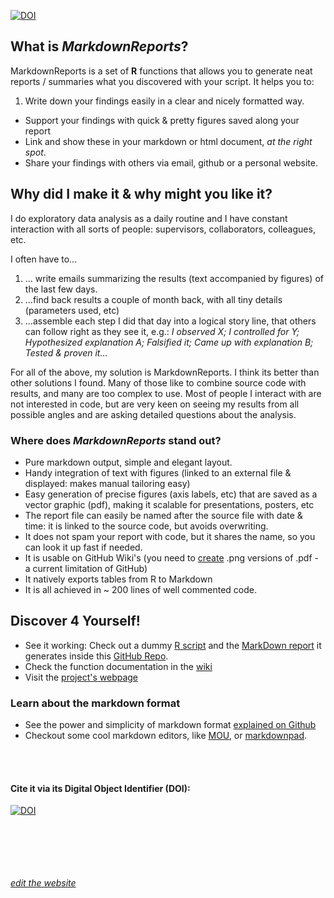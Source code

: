 

[![DOI](https://zenodo.org/badge/doi/10.5281/zenodo.45945.svg)](http://dx.doi.org/10.5281/zenodo.45945)


## What is ***MarkdownReports***?

MarkdownReports is a set of **R** functions that allows you to generate neat reports / summaries what you discovered with your script. It helps you to:

1. Write down your findings easily in a clear and nicely formatted way.
- Support your findings with quick & pretty figures saved along your report
- Link and show these in your markdown or html document, *at the right spot*.
- Share your findings with others via email, github or a personal website.

 
## Why did I make it & why might you like it?

I do exploratory data analysis as a daily routine and I have constant interaction with all sorts of people: supervisors, collaborators, colleagues, etc. 

I often have to...

1. ... write emails summarizing the results (text accompanied by figures) of the last few days.
2. ...find back results a couple of month back, with all tiny details (parameters used, etc)
3. ...assemble each step I did that day into a logical story line, that others can follow right as they see it, e.g.: *I observed X; I controlled for Y; Hypothesized explanation A; Falsified it; Came up with explanation B; Tested & proven it...*
	
For all of the above, my solution is MarkdownReports. I think its better than other solutions I found. Many of those like to combine source code with results, and many are too complex to use. Most of people I interact with are not interested in code, but are very keen on seeing my results from all possible angles and are asking detailed questions about the analysis.

### Where does ***MarkdownReports*** stand out?

- Pure markdown output, simple and elegant layout.
- Handy integration of text with figures (linked to an external file & displayed: makes manual tailoring easy)
- Easy generation of precise figures (axis labels, etc) that are saved as a vector graphic (pdf), making it scalable for presentations, posters, etc
- The report file can easily be named after the source file with date & time: it is linked to the source code, but avoids overwriting.
- It does not spam your report with code, but it shares the name, so you can look it up fast if needed. 
- It is usable on GitHub Wiki's (you need to [create](https://stackoverflow.com/questions/28657992/automator-apple-script-to-convert-jpeg-image) .png versions of .pdf - a current limitation of GitHub)
- It natively exports tables from R to Markdown
- It is all achieved in ~ 200 lines of well commented code.


## Discover 4 Yourself!

-  See it working: Check out a dummy [R script](https://github.com/vertesy/MarkdownReports/blob/master/Usage_Example_Script.R) 
 and the [MarkDown report](https://github.com/vertesy/MarkdownReports/blob/master/Usage_Example_Script/Usage_Example_Script.R.log.md) 
 it generates inside this [GitHub Repo](https://github.com/vertesy/MarkdownReports).
- Check the function documentation in the [wiki](https://github.com/vertesy/MarkdownReports/wiki)
- Visit the [project's webpage](https://vertesy.github.io/MarkdownReports/)


### Learn about the markdown format

- See the power and simplicity of markdown format [explained on Github](https://guides.github.com/features/mastering-markdown)
- Checkout some cool markdown editors, like [MOU](http://25.io/mou/), or [markdownpad](http://markdownpad.com/).


 <br/><br/>
#### Cite it via its Digital Object Identifier (DOI): 


[![DOI](https://zenodo.org/badge/doi/10.5281/zenodo.45945.svg)](http://dx.doi.org/10.5281/zenodo.45945)




 <br/> <br/> <br/> <br/> <br/>
[*edit the website*](https://github.com/vertesy/MarkdownReports/generated_pages/new)